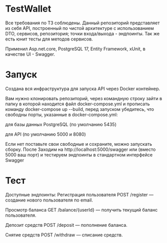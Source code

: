 # TestWallet

Все требования по ТЗ соблюдены.
Данный репозиторий представляет из себя API, построенный по чистой архитектуре с использованием DTO, сервисов, репозитория; точки входа/выхода - эндпоинты.
Так же есть юнит тесты для методов сервисов.

Применил Asp.net.core, PostgreSQL 17, Entity Framework, xUnit, в качестве UI - Swagger.

# Запуск
Создана вся инфраструктура для запуска API через Docker контейнер.

Вам нужно клонировать репозиторий, через командную строку зайти в папку в которой находится файл docker-compose.yml и прописать команду
docker-compose up --build, перед запуском убедитесь, что свободны порты, указанные в docker-compose.yml:

для базы данных PostgreSQL (по умолчанию 5435)

для API (по умолчанию 5000 и 8080)  

Если нет поставьте свои свободные и сохраните, можно запускать сборку.
После Заходим на http://localhost:5000/swagger или (вместо 5000 ваш порт) и тестируем эндпоинты в стандартном интерфейсе Swagger

# Тест

Доступные эндпоинты:
Регистрация пользователя
POST /register — создание нового пользователя по email.

Просмотр баланса
GET /balance/{userId} — получить текущий баланс пользователя.

Депозит средств
POST /deposit — пополнение баланса.

Снятие средств
POST /withdraw — списание средств.
